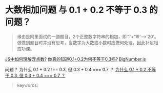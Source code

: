 <!-- Tag: js -->

# 大数相加问题 与 0.1 + 0.2 不等于 0.3 的问题？

> 缘由是阿里面试的一道题目，2个正整数字符串的相加，即'1'+'19'——>'20'。做做到题目时并没有思考，当数字为大数或小数时应做何处理，因此补足相应功课。

[JS中如何理解浮点数?](https://juejin.im/post/5c22fcbe6fb9a049ba419d4c)
[你真的知道0.1+0.2为何不等于0.3吗?](https://juejin.im/post/5d6e74c35188254628237d5d)
[BigNumber.js](https://github.com/MikeMcl/bignumber.js)

问题？
为什么 0.1 + 0.2 !== 0.3, 但 0.3 + 0.4 === 0.7 ？
[为什么 0.1 + 0.2 不等于 0.3, 但 0.3 + 0.4 === 0.7 ？](https://cloud.tencent.com/developer/article/1528227)

> keywords: 
